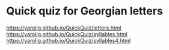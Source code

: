 Quick quiz for Georgian letters
===============================

https://yarolig.github.io/QuickQuiz/letters.html
https://yarolig.github.io/QuickQuiz/syllables.html
https://yarolig.github.io/QuickQuiz/syllables4.html
